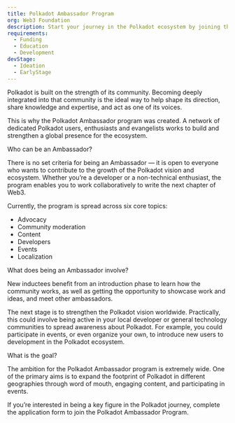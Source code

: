 ```yaml
---
title: Polkadot Ambassador Program
org: Web3 Foundation
description: Start your journey in the Polkadot ecosystem by joining the community of developers, enthusiasts and experts and help spread the word about building on Polkadot. If you’re interested in being a key figure in the Polkadot journey, complete the application form to join the Polkadot Ambassador Program.
requirements:
  - Funding
  - Education
  - Development
devStage:
  - Ideation
  - EarlyStage
---
```


Polkadot is built on the strength of its community. Becoming deeply integrated into that community is the ideal way to help shape its direction, share knowledge and expertise, and act as one of its voices.

This is why the Polkadot Ambassador program was created. A network of dedicated Polkadot users, enthusiasts and evangelists works to build and strengthen a global presence for the ecosystem. 

Who can be an Ambassador?

There is no set criteria for being an Ambassador — it is open to everyone who wants to contribute to the growth of the Polkadot vision and ecosystem. Whether you’re a developer or a non-technical enthusiast, the program enables you to work collaboratively to write the next chapter of Web3.

Currently, the program is spread across six core topics:

 - Advocacy
 - Community moderation
 - Content
 - Developers
 - Events
 - Localization 

What does being an Ambassador involve?

New inductees benefit from an introduction phase to learn how the community works, as well as getting the opportunity to showcase work and ideas, and meet other ambassadors. 

The next stage is to strengthen the Polkadot vision worldwide. Practically, this could involve being active in your local developer or general technology communities to spread awareness about Polkadot. For example, you could participate in events, or even organize your own, to introduce new users to development in the Polkadot ecosystem.

What is the goal?

The ambition for the Polkadot Ambassador program is extremely wide. One of the primary aims is to expand the footprint of Polkadot in different geographies through word of mouth, engaging content, and participating in events. 

If you’re interested in being a key figure in the Polkadot journey, complete the application form to join the Polkadot Ambassador Program.
